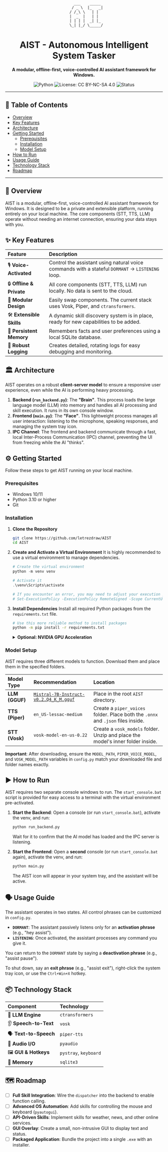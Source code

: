 <div align="center">

```
    ___    _____ 
    / _ \  |_   _| 
 / /_\ \   | | 
  |  _  |   | |  
  | | | |  _| |_ 
   \_| |_/ \_____/ 
```

</div>

<h1 align="center">AIST - Autonomous Intelligent System Tasker</h1>

<div align="center">
  <strong>A modular, offline-first, voice-controlled AI assistant framework for Windows.</strong>
</div>

<div align="center">

![Python](https://img.shields.io/badge/python-3.10+-blue.svg)
![License: CC BY-NC-SA 4.0](https://img.shields.io/badge/License-CC%20BY--NC--SA%204.0-lightgrey.svg)
![Status](https://img.shields.io/badge/status-in--development-orange.svg)

</div>

---

## 📖 Table of Contents

- [Overview](#-overview)
- [Key Features](#-key-features)
- [Architecture](#-architecture)
- [Getting Started](#-getting-started)
  - [Prerequisites](#prerequisites)
  - [Installation](#installation)
  - [Model Setup](#model-setup)
- [How to Run](#-how-to-run)
- [Usage Guide](#-usage-guide)
- [Technology Stack](#-technology-stack)
- [Roadmap](#-roadmap)

---

## 🚀 Overview

AIST is a modular, offline-first, voice-controlled AI assistant framework for Windows. It is designed to be a private and extensible platform, running entirely on your local machine. The core components (STT, TTS, LLM) operate without needing an internet connection, ensuring your data stays with you.

## ✨ Key Features

| Feature | Description |
| :--- | :--- |
| 🎙️ **Voice-Activated** | Control the assistant using natural voice commands with a stateful `DORMANT` -> `LISTENING` loop. |
| 🔒 **Offline & Private** | All core components (STT, TTS, LLM) run locally. No data is sent to the cloud. |
| 🧩 **Modular Design** | Easily swap components. The current stack uses Vosk, Piper, and `ctransformers`. |
| 🛠️ **Extensible Skills** | A dynamic skill discovery system is in place, ready for new capabilities to be added. |
| 🧠 **Persistent Memory** | Remembers facts and user preferences using a local SQLite database. |
| 📝 **Robust Logging** | Creates detailed, rotating logs for easy debugging and monitoring. |

## 🏛️ Architecture

AIST operates on a robust **client-server model** to ensure a responsive user experience, even while the AI is performing heavy processing.

1.  **Backend (`run_backend.py`)**: The **"Brain"**. This process loads the large language model (LLM) into memory and handles all AI processing and skill execution. It runs in its own console window.
2.  **Frontend (`main.py`)**: The **"Face"**. This lightweight process manages all user interaction: listening to the microphone, speaking responses, and managing the system tray icon.
3.  **IPC Channel**: The frontend and backend communicate through a fast, local Inter-Process Communication (IPC) channel, preventing the UI from freezing while the AI "thinks".

## ⚙️ Getting Started

Follow these steps to get AIST running on your local machine.

### Prerequisites
- Windows 10/11
- Python 3.10 or higher
- Git

### Installation

1.  **Clone the Repository**
    ```bash
    git clone https://github.com/letrezdraw/AIST
    cd AIST
    ```

2.  **Create and Activate a Virtual Environment**
    It is highly recommended to use a virtual environment to manage dependencies.
    ```powershell
    # Create the virtual environment
    python -m venv venv
    
    # Activate it
    .\venv\Scripts\activate
    
    # If you encounter an error, you may need to adjust your execution policy:
    # Set-ExecutionPolicy -ExecutionPolicy RemoteSigned -Scope CurrentUser
    ```

3.  **Install Dependencies**
    Install all required Python packages from the `requirements.txt` file.
    ```bash
    # Use this more reliable method to install packages
    python -m pip install -r requirements.txt
    ```
    <details>
    <summary><strong>Optional: NVIDIA GPU Acceleration</strong></summary>
    
    For significantly better performance, you can install the CUDA-enabled version of `ctransformers`. First, ensure you have the NVIDIA CUDA Toolkit installed, then run:
    ```bash
    python -m pip uninstall ctransformers
    python -m pip install ctransformers[cuda]
    ```
    </details>

### Model Setup

AIST requires three different models to function. Download them and place them in the specified folders.

| Model Type | Recommendation | Location |
| :--- | :--- | :--- |
| **LLM (GGUF)** | [`Mistral-7B-Instruct-v0.2.Q4_K_M.gguf`](https://huggingface.co/TheBloke/Mistral-7B-Instruct-v0.2-GGUF/blob/main/mistral-7b-instruct-v0.2.Q4_K_M.gguf) | Place in the root `AIST` directory. |
| **TTS (Piper)** | `en_US-lessac-medium` | Create a `piper_voices` folder. Place both the `.onnx` and `.json` files inside. |
| **STT (Vosk)** | `vosk-model-en-us-0.22` | Create a `vosk_models` folder. Unzip and place the model's inner folder inside. |

**Important**: After downloading, ensure the `MODEL_PATH`, `PIPER_VOICE_MODEL`, and `VOSK_MODEL_PATH` variables in `config.py` match your downloaded file and folder names exactly.

## ▶️ How to Run

AIST requires two separate console windows to run. The `start_console.bat` script is provided for easy access to a terminal with the virtual environment pre-activated.

1.  **Start the Backend**: Open a console (or run `start_console.bat`), activate the venv, and run:
    ```bash
    python run_backend.py
    ```
    Wait for it to confirm that the AI model has loaded and the IPC server is listening.

2.  **Start the Frontend**: Open a **second** console (or run `start_console.bat` again), activate the venv, and run:
    ```bash
    python main.py
    ```
    The AIST icon will appear in your system tray, and the assistant will be active.

## 🗣️ Usage Guide

The assistant operates in two states. All control phrases can be customized in `config.py`.

- **`DORMANT`**: The assistant passively listens only for an **activation phrase** (e.g., "hey assist").
- **`LISTENING`**: Once activated, the assistant processes any command you give it.

You can return to the `DORMANT` state by saying a **deactivation phrase** (e.g., "assist pause").

To shut down, say an **exit phrase** (e.g., "assist exit"), right-click the system tray icon, or use the `Ctrl+Win+X` hotkey.

## 📦 Technology Stack

| Component | Technology |
| :--- | :--- |
| 🧠 **LLM Engine** | `ctransformers` |
| 👂 **Speech-to-Text** | `vosk` |
| 🗣️ **Text-to-Speech** | `piper-tts` |
| 🎤 **Audio I/O** | `pyaudio` |
| 🖼️ **GUI & Hotkeys** | `pystray`, `keyboard` |
| 💾 **Memory** | `sqlite3` |

## 🗺️ Roadmap

- [ ] **Full Skill Integration**: Wire the `dispatcher` into the backend to enable function calling.
- [ ] **Advanced OS Automation**: Add skills for controlling the mouse and keyboard (`pyautogui`).
- [ ] **API-Driven Skills**: Implement skills for weather, news, and other online services.
- [ ] **GUI Overlay**: Create a small, non-intrusive GUI to display text and status.
- [ ] **Packaged Application**: Bundle the project into a single `.exe` with an installer.
